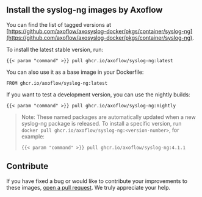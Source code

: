 ## Install the syslog-ng images by Axoflow

You can find the list of tagged versions at [https://github.com/axoflow/axosyslog-docker/pkgs/container/syslog-ng](https://github.com/axoflow/axosyslog-docker/pkgs/container/syslog-ng).

To install the latest stable version, run:

```shell
{{< param "command" >}} pull ghcr.io/axoflow/syslog-ng:latest
```

You can also use it as a base image in your Dockerfile:

```shell
FROM ghcr.io/axoflow/syslog-ng:latest
```

If you want to test a development version, you can use the nightly builds:

```shell
{{< param "command" >}} pull ghcr.io/axoflow/syslog-ng:nightly
```

> Note: These named packages are automatically updated when a new syslog-ng package is released. To install a specific version, run `docker pull ghcr.io/axoflow/syslog-ng:<version-number>`, for example:
>
> ```shell
> {{< param "command" >}} pull ghcr.io/axoflow/syslog-ng:4.1.1
> ```

## Contribute

If you have fixed a bug or would like to contribute your improvements to these images, [open a pull request](https://github.com/axoflow/axosyslog-docker/pulls). We truly appreciate your help.

